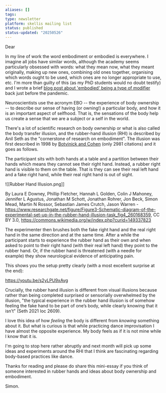 ```yaml
---
aliases: []
tags: 
type: newsletter
platform: skellis mailing list
status: published
status-updated: "20250526"
---
```


Dear

In my line of work the word embodiment or embodied is everywhere. I imagine all jobs have similar words, although the academy seems particularly obsessed with words: what they mean now, what they meant originally, making up new ones, combining old ones together, organising which words ought to be used, which ones are no longer appropriate to use, etc. I'm more than guilty of this (as my PhD students would no doubt testify) and I wrote a brief [blog post about 'embodied' being a type of modifier](https://www.skellis.net/blog/embodied-and-disembodied) back just before the pandemic. 

Neuroscientists use the acronym EBO -- the experience of body ownership -- to describe our sense of having (or owning!) a particular body, and how it is an important aspect of selfhood. That is, the sensations of the body help us create a sense that we are a subject or a self in the world. 

There's a lot of scientific research on body ownership or what is also called the body transfer illusion, and the rubber-hand illusion (RHI) is described by Anil Seth as the "cornerstone of research on embodiment". The illusion was first described in 1998 by [Botvinick and Cohen](https://www.nature.com/articles/35784) (only 2981 citations) and it goes as follows.

The participant sits with both hands at a table and a partition between their hands which means they cannot see their right hand. Instead, a rubber right hand is visible to them on the table. That is they can see their real left hand and a fake right hand, while their real right hand is out of sight. 

![[Rubber Hand Illusion.png]]

By Laura E Downey, Phillip Fletcher, Hannah L Golden, Colin J Mahoney, Jennifer L Agustus, Jonathan M Schott, Jonathan Rohrer, Jon Beck, Simon Mead, Martin N Rossor, Sebastian James Crutch, Jason Warren - https://www.researchgate.net/figure/Figure3-Schematic-diagram-of-the-experimental-set-up-in-the-rubber-hand-illusion-task_fig4_260168359, CC BY 3.0, https://commons.wikimedia.org/w/index.php?curid=149337823

The experimenter then brushes both the fake right hand and the real right hand in the same direction and at the same time. After a while the participant starts to experience the rubber hand as their own and when asked to point to their right hand (with their real left hand) they point to the rubber hand. Or, if the rubber hand is threatened (with a needle for example) they show neurological evidence of anticipating pain.

This shows you the setup pretty clearly (with a most excellent surprise at the end):

https://youtu.be/s2yLPU9xAvg

Crucially, the rubber hand illusion is different from visual illusions because rather than being completed surprised or sensorially overwhelmed by the illusion, "the typical experience in the rubber hand illusion is of somehow feeling the fake hand to be part of one’s body, while clearly knowing that it isn’t" (Seth 2021 loc 2609). 

I love this idea of how _feeling_ the body is different from _knowing_ something about it. But what is curious is that while practicing dance improvisation I have almost the opposite experience. My body feels as if it is not mine while I know that it is.

I'm going to stop here rather abruptly and next month will pick up some ideas and experiments around the RHI that I think are fascinating regarding body-based practices like dance.

Thanks for reading and please do share this mini-essay if you think of someone interested in rubber hands and ideas about body ownership and embodiment.

Simon.





